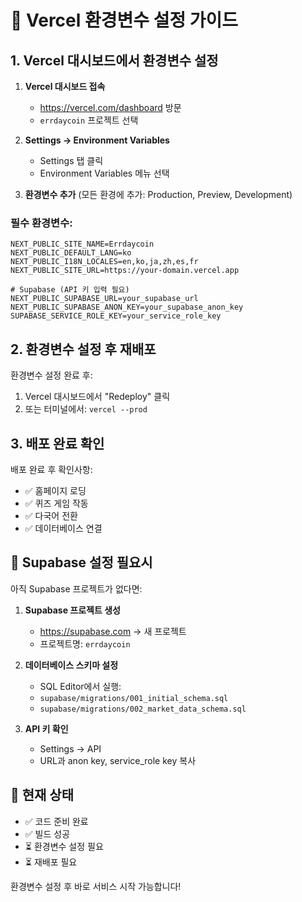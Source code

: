 # 🚀 Vercel 환경변수 설정 가이드

## 1. Vercel 대시보드에서 환경변수 설정

1. **Vercel 대시보드 접속**
   - https://vercel.com/dashboard 방문
   - `errdaycoin` 프로젝트 선택

2. **Settings → Environment Variables**
   - Settings 탭 클릭
   - Environment Variables 메뉴 선택

3. **환경변수 추가** (모든 환경에 추가: Production, Preview, Development)

### 필수 환경변수:

```
NEXT_PUBLIC_SITE_NAME=Errdaycoin
NEXT_PUBLIC_DEFAULT_LANG=ko
NEXT_PUBLIC_I18N_LOCALES=en,ko,ja,zh,es,fr
NEXT_PUBLIC_SITE_URL=https://your-domain.vercel.app

# Supabase (API 키 입력 필요)
NEXT_PUBLIC_SUPABASE_URL=your_supabase_url
NEXT_PUBLIC_SUPABASE_ANON_KEY=your_supabase_anon_key
SUPABASE_SERVICE_ROLE_KEY=your_service_role_key
```

## 2. 환경변수 설정 후 재배포

환경변수 설정 완료 후:
1. Vercel 대시보드에서 "Redeploy" 클릭
2. 또는 터미널에서: `vercel --prod`

## 3. 배포 완료 확인

배포 완료 후 확인사항:
- ✅ 홈페이지 로딩
- ✅ 퀴즈 게임 작동
- ✅ 다국어 전환
- ✅ 데이터베이스 연결

## 📝 Supabase 설정 필요시

아직 Supabase 프로젝트가 없다면:

1. **Supabase 프로젝트 생성**
   - https://supabase.com → 새 프로젝트
   - 프로젝트명: `errdaycoin`

2. **데이터베이스 스키마 설정**
   - SQL Editor에서 실행:
   - `supabase/migrations/001_initial_schema.sql`
   - `supabase/migrations/002_market_data_schema.sql`

3. **API 키 확인**
   - Settings → API
   - URL과 anon key, service_role key 복사

## 🎯 현재 상태

- ✅ 코드 준비 완료
- ✅ 빌드 성공
- ⏳ 환경변수 설정 필요
- ⏳ 재배포 필요

환경변수 설정 후 바로 서비스 시작 가능합니다!
